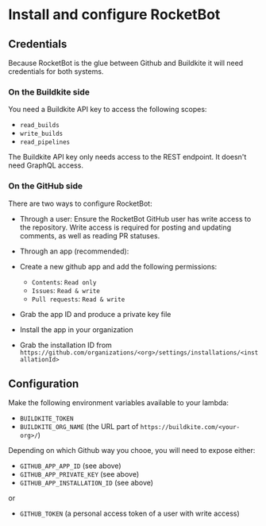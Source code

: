 # Install and configure RocketBot

## Credentials

Because RocketBot is the glue between Github and Buildkite it will need credentials for both systems.
### On the Buildkite side

You need a Buildkite API key to access the following scopes:

- `read_builds`
- `write_builds`
- `read_pipelines`

The Buildkite API key only needs access to the REST endpoint. It doesn't need GraphQL access.

### On the GitHub side

There are two ways to configure RocketBot:

- Through a user: Ensure the RocketBot GitHub user has write access to the repository. Write access is required for posting and updating comments, as well as reading PR statuses.
- Through an app (recommended):

- Create a new github app and add the following permissions:
  - `Contents`: `Read only`
  - `Issues`: `Read & write`
  - `Pull requests`: `Read & write`
- Grab the app ID and produce a private key file
- Install the app in your organization
- Grab the installation ID from `https://github.com/organizations/<org>/settings/installations/<installationId>`

## Configuration

Make the following environment variables available to your lambda:

- `BUILDKITE_TOKEN`
- `BUILDKITE_ORG_NAME` (the URL part of `https://buildkite.com/<your-org>/`)

Depending on which Github way you chooe, you will need to expose either:

- `GITHUB_APP_APP_ID` (see above)
- `GITHUB_APP_PRIVATE_KEY` (see above)
- `GITHUB_APP_INSTALLATION_ID` (see above)

or

- `GITHUB_TOKEN` (a personal access token of a user with write access)
